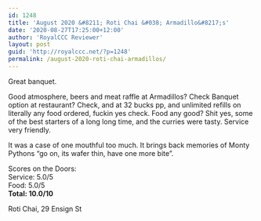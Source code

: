 ```yaml
---
id: 1248
title: 'August 2020 &#8211; Roti Chai &#038; Armadillo&#8217;s'
date: '2020-08-27T17:25:00+12:00'
author: 'RoyalCCC Reviewer'
layout: post
guid: 'http://royalccc.net/?p=1248'
permalink: /august-2020-roti-chai-armadillos/
---
```


Great banquet.

Good atmosphere, beers and meat raffle at Armadillos? Check Banquet option at restaurant? Check, and at 32 bucks pp, and unlimited refills on literally any food ordered, fuckin yes check. Food any good? Shit yes, some of the best starters of a long long time, and the curries were tasty. Service very friendly.

It was a case of one mouthful too much. It brings back memories of Monty Pythons “go on, its wafer thin, have one more bite”.

Scores on the Doors:  
Service: 5.0/5  
Food: 5.0/5  
**Total: 10.0/10**

Roti Chai, 29 Ensign St